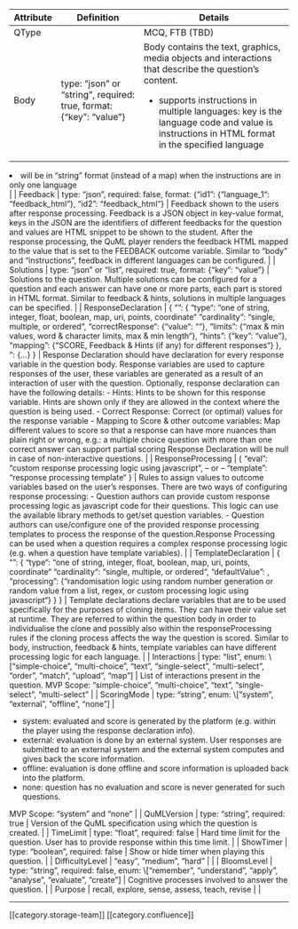 



|  **Attribute**  |  **Definition**  |  **Details**  | 
|  --- |  --- |  --- | 
| QType |  | MCQ, FTB (TBD) | 
| Body | type: “json” or “string”, required: true, format: {“key”: “value”} | Body contains the text, graphics, media objects and interactions that describe the question’s content.<ul><li>supports instructions in multiple languages: key is the language code and value is instructions in HTML format in the specified language

</li><li>will be in “string” format (instead of a map) when the instructions are in only one language

</li></ul> | 
| Feedback | type: “json”, required: false, format: {“id1”: {“language_1“: “feedback_html“}, “id2”: “feedback_html“} | Feedback shown to the users after response processing. Feedback is a JSON object in key-value format, keys in the JSON are the identifiers of different feedbacks for the question and values are HTML snippet to be shown to the student. After the response processing, the QuML player renders the feedback HTML mapped to the value that is set to the FEEDBACK outcome variable. Similar to “body” and “instructions”, feedback in different languages can be configured. | 
| Solutions | type: “json” or “list”, required: true, format: {“key”: “value”} | Solutions to the question. Multiple solutions can be configured for a question and each answer can have one or more parts, each part is stored in HTML format. Similar to feedback & hints, solutions in multiple languages can be specified. | 
| ResponseDeclaration | {   “<response_variable_1>”: {         “type“: “one of string, integer, float, boolean, map, uri, points, coordinate“         “cardinality“: “single, multiple, or ordered“,         “correctResponse“: {“value“: “<expected response value>“},         “limits”: {“max & min values, word & character limits, max & min length“},         “hints”: {“key”: “value”},         “mapping”: {“SCORE, Feedback & Hints (if any) for different responses“}   },   “<response_variable_2>: {…} } | Response Declaration should have declaration for every response variable in the question body. Response variables are used to capture responses of the user, these variables are generated as a result of an interaction of user with the question. Optionally, response declaration can have the following details: - Hints: Hints to be shown for this response variable. Hints are shown only if they are allowed in the context where the question is being used. - Correct Response: Correct (or optimal) values for the response variable - Mapping to Score & other outcome variables: Map different values to score so that a response can have more nuances than plain right or wrong, e.g.: a multiple choice question with more than one correct answer can support partial scoring  Response Declaration will be null in case of non-interactive questions. | 
| ResponseProcessing | { “eval”: “custom response processing logic using javascript”,   – or –  “template”: “response processing template“ } | Rules to assign values to outcome variables based on the user’s responses.  There are two ways of configuring response processing: - Question authors can provide custom response processing logic as javascript code for their questions. This logic can use the available library methods to get/set question variables. - Question authors can use/configure one of the provided response processing templates to process the response of the question.Response Processing can be used when a question requires a complex response processing logic (e.g. when a question have template variables). | 
| TemplateDeclaration | {   “<template_variable_1>”: {         “type“: “one of string, integer, float, boolean, map, uri, points, coordinate“         “cardinality“: “single, multiple, or ordered“,         “defaultValue”: <default value for the template variable>,         “processing”: {“randomisation logic using random number generation or random value from a list, regex, or custom processing logic using javascript“}   } } | Template declarations declare variables that are to be used specifically for the purposes of cloning items. They can have their value set at runtime. They are referred to within the question body in order to individualise the clone and possibly also within the responseProcessing rules if the cloning process affects the way the question is scored. Similar to body, instruction, feedback & hints, template variables can have different processing logic for each language. | 
| Interactions | type: “list”, enum: \[“simple-choice”, “multi-choice”, “text”, “single-select”, “multi-select”, “order”, “match”, “upload”, “map”] | List of interactions present in the question.  MVP Scope: “simple-choice”, “multi-choice”, “text”, “single-select”, “multi-select” | 
| ScoringMode | type: “string”, enum: \[“system”, “external”, “offline”, “none”] | <ul><li>system: evaluated and score is generated by the platform (e.g. within the player using the response declaration info).

</li><li>external: evaluation is done by an external system. User responses are submitted to an external system and the external system computes and gives back the score information.

</li><li>offline: evaluation is done offline and score information is uploaded back into the platform.

</li><li>none: question has no evaluation and score is never generated for such questions.

</li></ul>MVP Scope: “system” and “none” | 
| QuMLVersion | type: “string”, required: true | Version of the QuML specification using which the question is created. | 
| TimeLimit | type: “float”, required: false | Hard time limit for the question. User has to provide response within this time limit. | 
| ShowTimer | type: “boolean”, required: false | Show or hide timer when playing this question. | 
| DifficultyLevel | “easy”, “medium”, “hard” |  | 
| BloomsLevel | type: “string”, required: false, enum: \[“remember”, “understand”, “apply”, “analyse”, “evaluate”, “create”] | Cognitive processes involved to answer the question. | 
| Purpose | recall, explore, sense, assess, teach, revise |  | 





*****

[[category.storage-team]] 
[[category.confluence]] 
